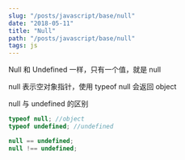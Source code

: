 ```yaml
---
slug: "/posts/javascript/base/null"
date: "2018-05-11"
title: "Null"
path: "/posts/javascript/base/null"
tags: js
---
```

Null 和 Undefined 一样，只有一个值，就是 null

null 表示空对象指针，使用 typeof null 会返回 object

null 与 undefined 的区别

```javascript
typeof null; //object
typeof undefined; //undefined

null == undefined;
null !== undefined;
```
